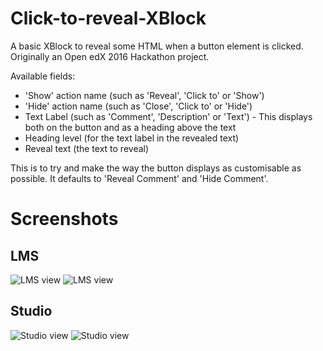 # Click-to-reveal-XBlock
A basic XBlock to reveal some HTML when a button element is clicked. Originally an Open edX 2016 Hackathon project.

Available fields: 
- 'Show' action name (such as 'Reveal', 'Click to' or 'Show')
- 'Hide' action name (such as 'Close', 'Click to' or 'Hide')
- Text Label (such as 'Comment', 'Description' or 'Text') - This displays both on the button and as a heading above the text
- Heading level (for the text label in the revealed text)
- Reveal text (the text to reveal)

This is to try and make the way the button displays as customisable as possible. It defaults to 'Reveal Comment' and 'Hide Comment'.

# Screenshots
## LMS
![LMS view](http://i.imgur.com/9HbMVQm.png)
![LMS view](http://i.imgur.com/YeanqY9.png)
## Studio
![Studio view](http://i.imgur.com/C3wyytq.png)
![Studio view](http://i.imgur.com/M9rxdIp.png)
